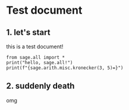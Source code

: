 # Test document
## 1. let's start
this is a test document!

```{code-cell}
from sage.all import *
print("hello, sage.all!")
print(f"{sage.arith.misc.kronecker(3, 5)=}")
```

## 2. suddenly death
omg
